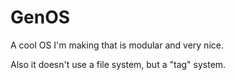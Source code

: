 # GenOS
A cool OS I'm making that is modular and very nice.

Also it doesn't use a file system, but a "tag" system.
